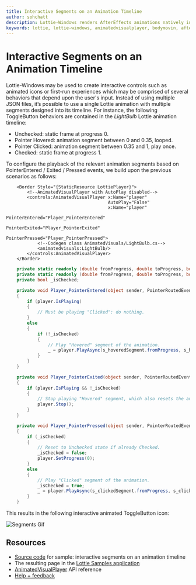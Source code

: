 ```yaml
---
title: Interactive Segments on an Animation Timeline
author: sohchatt
description: Lottie-Windows renders AfterEffects animations natively in Windows applications.
keywords: lottie, lottie-windows, animatedvisualplayer, bodymovin, aftereffects, windows 10, uwp, uwp community toolkit
---
```


# Interactive Segments on an Animation Timeline

Lottie-Windows may be used to create interactive controls such as animated icons or first-run experiences which may be comprised of several behaviors that depend upon the user's input. Instead of using multiple JSON files, it’s possible to use a single Lottie animation with multiple segments designed into its timeline.
For instance, the following ToggleButton behaviors are contained in the _LightBulb_ Lottie animation timeline:

* Unchecked: static frame at progress 0.
* Pointer Hovered: animation segment between 0 and 0.35, looped.
* Pointer Clicked: animation segment between 0.35 and 1, play once.
* Checked: static frame at progress 1.

To configure the playback of the relevant animation segments based on PointerEntered / Exited / Pressed events, we build upon the previous scenarios as follows:

```xaml
    <Border Style="{StaticResource LottiePlayer}">
        <!--AnimatedVisualPlayer with AutoPlay disabled-->
        <controls:AnimatedVisualPlayer x:Name="player"
                                       AutoPlay="False"
                                       x:Name="player"
                                       PointerEntered="Player_PointerEntered"
                                       PointerExited="Player_PointerExited"
                                       PointerPressed="Player_PointerPressed">
            <!--Codegen class AnimatedVisuals/LightBulb.cs-->
            <animatedvisuals:LightBulb/>
        </controls:AnimatedVisualPlayer>
    </Border>
```

```csharp
    private static readonly (double fromProgress, double toProgress, bool looping) s_hoveredSegment = (0, 0.35, true);
    private static readonly (double fromProgress, double toProgress, bool looping) s_clickedSegment = (0.35, 1, false);
    private bool _isChecked;

    private void Player_PointerEntered(object sender, PointerRoutedEventArgs e)
    {
        if (player.IsPlaying)
        {
            // Must be playing "Clicked": do nothing.
        }
        else
        {
            if (!_isChecked)
            {
                // Play "Hovered" segment of the animation.
                _ = player.PlayAsync(s_hoveredSegment.fromProgress, s_hoveredSegment.toProgress, s_hoveredSegment.looping);
            }
        }
    }

    private void Player_PointerExited(object sender, PointerRoutedEventArgs e)
    {
        if (player.IsPlaying && !_isChecked)
        {
            // Stop playing "Hovered" segment, which also resets the animation to its initial frame.
            player.Stop();
        }
    }

    private void Player_PointerPressed(object sender, PointerRoutedEventArgs e)
    {
        if (_isChecked)
        {
            // Reset to Unchecked state if already Checked.
            _isChecked = false;
            player.SetProgress(0);
        }
        else
        {
            // Play "Clicked" segment of the animation.
            _isChecked = true;
            _ = player.PlayAsync(s_clickedSegment.fromProgress, s_clickedSegment.toProgress, s_clickedSegment.looping);
        }
    }

```

This results in the following interactive animated ToggleButton icon:

![Segments Gif](../../resources/images/Animations/Lottie/LottieDocs_Segments.gif)

## Resources

* [Source code](https://github.com/windows-toolkit/Lottie-Windows/blob/master/samples/LottieSamples/Scenarios/SegmentPage.xaml.cs) for sample: interactive segments on an animation timeline
* The resulting page in the [Lottie Samples application](https://aka.ms/lottiesamples)
* [AnimatedVisualPlayer](https://docs.microsoft.com/uwp/api/microsoft.ui.xaml.controls.animatedvisualplayer) API reference
* [Help + feedback](https://github.com/windows-toolkit/Lottie-Windows/issues)
